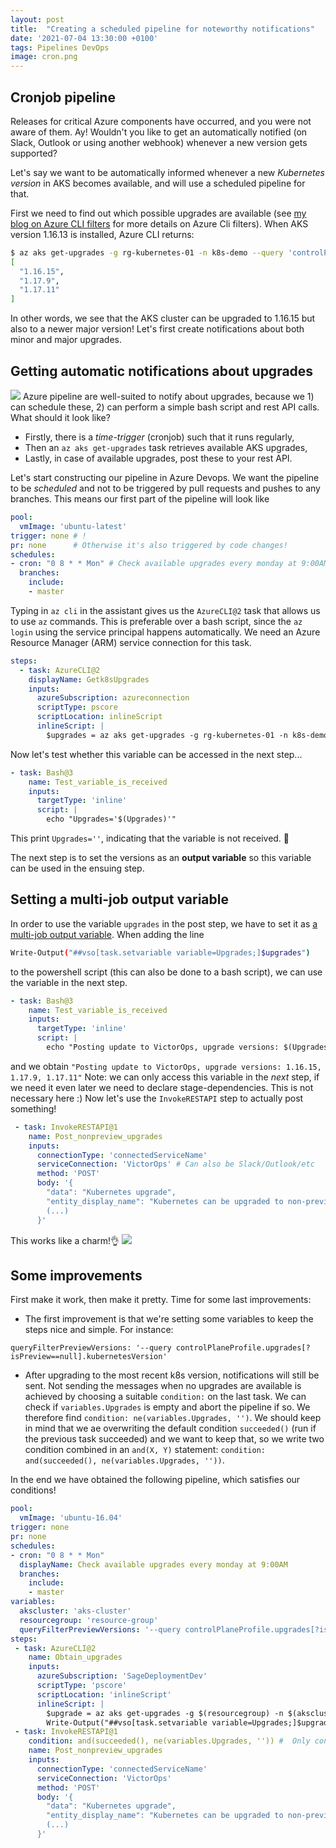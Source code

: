 ```yaml
---
layout: post
title:  "Creating a scheduled pipeline for noteworthy notifications"
date: '2021-07-04 13:30:00 +0100'
tags: Pipelines DevOps
image: cron.png
---
```


## Cronjob pipeline
Releases for critical Azure components have occurred, and you were not aware of them. Ay!
Wouldn't you like to get an automatically notified (on Slack, Outlook or using another webhook) whenever a new version gets supported?

Let's say we want to be automatically informed whenever a new *Kubernetes version* in AKS becomes available, and will use a scheduled pipeline for that.

First we need to find out which possible upgrades are available (see [my blog on Azure CLI filters](https://cdijkstra.github.io/Blog/devops/jq/2021/05/22/Azure-Cli-Querying-Tips.html) for more details on Azure Cli filters).
When AKS version 1.16.13 is installed, Azure CLI returns:
```bash
$ az aks get-upgrades -g rg-kubernetes-01 -n k8s-demo --query 'controlPlaneProfile.upgrades[?isPreview==null].kubernetesVersion'
[
  "1.16.15",
  "1.17.9",
  "1.17.11"
]
```
In other words, we see that the AKS cluster can be upgraded to 1.16.15 but also to a newer major version! Let's first create notifications about both minor and major upgrades.
## Getting automatic notifications about upgrades
![](Images/s/k8spipeline.png)
Azure pipeline are well-suited to notify about upgrades, because we 1) can schedule these, 2) can perform a simple bash script and rest API calls. What should it look like?
* Firstly, there is a *time-trigger* (cronjob) such that it runs regularly,
* Then an `az aks get-upgrades` task retrieves available AKS upgrades,
* Lastly, in case of available upgrades, post these to your rest API.

Let's start constructing our pipeline in Azure Devops. 
We want the pipeline to be *scheduled* and not to be triggered by pull requests and pushes to any branches. This means our first part of the pipeline will look like
```yaml
pool:
  vmImage: 'ubuntu-latest'
trigger: none # !
pr: none      # Otherwise it's also triggered by code changes!
schedules:
- cron: "0 8 * * Mon" # Check available upgrades every monday at 9:00AM
  branches:
    include:
    - master
```

Typing in `az cli` in the assistant gives us the `AzureCLI@2` task that allows us to use `az` commands. This is preferable over a bash script, since the `az login` using the service principal happens automatically. We need an Azure Resource Manager (ARM) service connection for this task. 

```yaml
steps:
  - task: AzureCLI@2
    displayName: Getk8sUpgrades
    inputs:
      azureSubscription: azureconnection
      scriptType: pscore
      scriptLocation: inlineScript
      inlineScript: |
        $upgrades = az aks get-upgrades -g rg-kubernetes-01 -n k8s-demo --query 'controlPlaneProfile.upgrades[?isPreview==null.kubernetesVersion' -o tsv
```
Now let's test whether this variable can be accessed in the next step...
```yaml
- task: Bash@3
    name: Test_variable_is_received
    inputs:
      targetType: 'inline'
      script: |
        echo "Upgrades='$(Upgrades)'"
```
This print `Upgrades=''`, indicating that the variable is not received. 🧐

The next step is to set the versions as an **output variable** so this variable can be used in the ensuing step.
## Setting a multi-job output variable
In order to use the variable `upgrades` in the post step, we have to set it as [a multi-job output variable](https://docs.microsoft.com/en-us/azure/devops/pipelines/process/variables?view=azure-devops&tabs=yaml%2Cbatch). When adding the line 
```bash
Write-Output("##vso[task.setvariable variable=Upgrades;]$upgrades")
```
to the powershell script (this can also be done to a bash script), we can use the variable in the next step.
```yaml
- task: Bash@3
    name: Test_variable_is_received
    inputs:
      targetType: 'inline'
      script: |
        echo "Posting update to VictorOps, upgrade versions: $(Upgrades)"
```
and we obtain `"Posting update to VictorOps, upgrade versions: 1.16.15, 1.17.9, 1.17.11"`
Note: we can only access this variable in the *next* step, if we need it even later we need to declare stage-dependencies. This is not necessary here :) Now let's use the `InvokeRESTAPI` step to actually post something!

```yaml
 - task: InvokeRESTAPI@1
    name: Post_nonpreview_upgrades
    inputs:
      connectionType: 'connectedServiceName'
      serviceConnection: 'VictorOps' # Can also be Slack/Outlook/etc
      method: 'POST'
      body: '{ 
        "data": "Kubernetes upgrade", 
        "entity_display_name": "Kubernetes can be upgraded to non-preview versions $(Upgrades)", 
        (...) 
      }'
```
This works like a charm!👌 
![](Images/s/victoropsNotification.png)

## Some improvements
First make it work, then make it pretty. Time for some last improvements:
* The first improvement is that we're setting some variables to keep the steps nice and simple. For instance:
```
queryFilterPreviewVersions: '--query controlPlaneProfile.upgrades[?isPreview==null].kubernetesVersion'
```
* After upgrading to the most recent k8s version, notifications will still be sent.
Not sending the messages when no upgrades are available is achieved by choosing a suitable `condition:` on the last task. We can check if `variables.Upgrades` is empty and abort the pipeline if so. We therefore find `condition: ne(variables.Upgrades, '')`. We should keep in mind that we ae overwriting the default condition `succeeded()` (run if the previous task succeeded) and we want to keep that, so we write two condition combined in an `and(X, Y)` statement: `condition: and(succeeded(), ne(variables.Upgrades, ''))`.

In the end we have obtained the following pipeline, which satisfies our conditions!

```yaml
pool:
  vmImage: 'ubuntu-16.04'
trigger: none
pr: none
schedules:
- cron: "0 8 * * Mon"
  displayName: Check available upgrades every monday at 9:00AM
  branches:
    include:
    - master
variables:
  akscluster: 'aks-cluster'
  resourcegroup: 'resource-group'
  queryFilterPreviewVersions: '--query controlPlaneProfile.upgrades[?isPreview==null].kubernetesVersion'
steps:
 - task: AzureCLI@2
    name: Obtain_upgrades
    inputs:
      azureSubscription: 'SageDeploymentDev'
      scriptType: 'pscore'
      scriptLocation: 'inlineScript'
      inlineScript: |
        $upgrade = az aks get-upgrades -g $(resourcegroup) -n $(akscluster) $(queryFilterPreviewVersions) -o tsv
        Write-Output("##vso[task.setvariable variable=Upgrades;]$upgrade")
 - task: InvokeRESTAPI@1
    condition: and(succeeded(), ne(variables.Upgrades, '')) #  Only continue if versions were found
    name: Post_nonpreview_upgrades
    inputs:
      connectionType: 'connectedServiceName'
      serviceConnection: 'VictorOps'
      method: 'POST'
      body: '{ 
        "data": "Kubernetes upgrade", 
        "entity_display_name": "Kubernetes can be upgraded to non-preview versions $(Upgrades)", 
        (...) 
      }'
```
